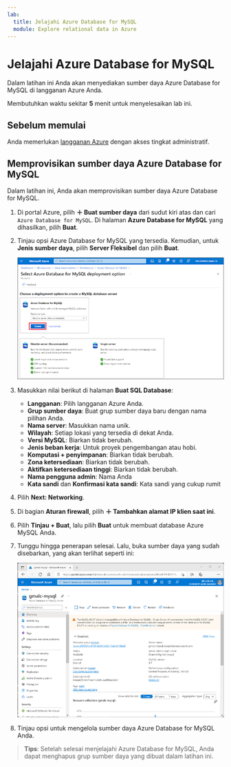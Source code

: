 ```yaml
---
lab:
  title: Jelajahi Azure Database for MySQL
  module: Explore relational data in Azure
---
```


# Jelajahi Azure Database for MySQL

Dalam latihan ini Anda akan menyediakan sumber daya Azure Database for MySQL di langganan Azure Anda.

Membutuhkan waktu sekitar **5** menit untuk menyelesaikan lab ini.

## Sebelum memulai

Anda memerlukan [langganan Azure](https://azure.microsoft.com/free) dengan akses tingkat administratif.

## Memprovisikan sumber daya Azure Database for MySQL

Dalam latihan ini, Anda akan memprovisikan sumber daya Azure Database for MySQL.

1. Di portal Azure, pilih **&#65291; Buat sumber daya** dari sudut kiri atas dan cari `Azure Database for MySQL`. Di halaman **Azure Database for MySQL** yang dihasilkan, pilih **Buat**.

1. Tinjau opsi Azure Database for MySQL yang tersedia. Kemudian, untuk **Jenis sumber daya**, pilih **Server Fleksibel** dan pilih **Buat**.

    ![Cuplikan layar opsi penyebaran Azure Database for MySQL](images/mysql-options.png)

1. Masukkan nilai berikut di halaman **Buat SQL Database**:
    - **Langganan**: Pilih langganan Azure Anda.
    - **Grup sumber daya**: Buat grup sumber daya baru dengan nama pilihan Anda.
    - **Nama server**: Masukkan nama unik.
    - **Wilayah**: Setiap lokasi yang tersedia di dekat Anda.
    - **Versi MySQL**: Biarkan tidak berubah.
    - **Jenis beban kerja**: Untuk proyek pengembangan atau hobi.
    - **Komputasi + penyimpanan**: Biarkan tidak berubah.
    - **Zona ketersediaan**: Biarkan tidak berubah.
    - **Aktifkan ketersediaan tinggi**: Biarkan tidak berubah.
    - **Nama pengguna admin**: Nama Anda
    - **Kata sandi** dan **Konfirmasi kata sandi**: Kata sandi yang cukup rumit

1. Pilih **Next: Networking**.

1. Di bagian **Aturan firewall**, pilih **&#65291; Tambahkan alamat IP klien saat ini**.

1. Pilih **Tinjau + Buat**, lalu pilih **Buat** untuk membuat database Azure MySQL Anda.

1. Tunggu hingga penerapan selesai. Lalu, buka sumber daya yang sudah disebarkan, yang akan terlihat seperti ini:

    ![Cuplikan layar portal Microsoft Azure yang menampilkan halaman Azure Database for MySQL.](images/mysql-portal.png)

1. Tinjau opsi untuk mengelola sumber daya Azure Database for MySQL Anda.

> **Tips**: Setelah selesai menjelajahi Azure Database for MySQL, Anda dapat menghapus grup sumber daya yang dibuat dalam latihan ini.
